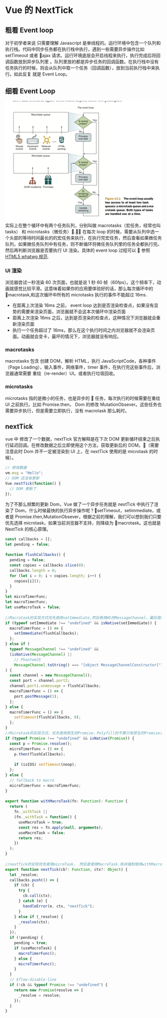 # Vue 的 NextTick

## 粗看 Event loop

对于初学者来说 只需要理解 Javascript 是单线程的。运行环境中包含一个队列和执行栈。代码中同步任务都在执行栈中执行，遇到一些需要异步操作比如 setTimeout 或者 ajax 请求。运行环境底层会开启线程来执行，执行完成后将回调函数放到异步队列里 。队列里放的都是异步任务的回调函数。在执行栈中没有任务执行的时候，则会从队列中取一个任务（回调函数），放到当前执行栈中来执行。如此反复 就是 Event Loop。

## 细看 Event Loop

![vuedata](../.vuepress/public/eventloop.png)
实际上在整个循环中有两个任务队列，分别叫做 macrotasks（宏任务，经常也叫 tasks） 和 microtasks（微任务）. 在每次 loop 的时候，需要从队列中选一个头部的等待时间最长的的宏任务来执行，在执行完宏任务，然后查看如果微任务队列，如果微任务队列中有任务，则不断循环将微任务队列里的任务全都执行完。然后再判断浏览器是否要执行 UI 渲染。具体的 event loop 过程可以  参照[HTML5 whatwg 规范](https://html.spec.whatwg.org/multipage/webappapis.html#event-loop-processing-model).

### UI 渲染

浏览器尝试一秒渲染 60 次页面，也就是说 1 秒 60 帧（60fps）。这个频率下，动画就感觉比较平滑。这意味着如果你的应用要体验好的话，那么每次循环中的 macrotask,和这次循环中所有的 microtasks 执行的事件不能超过 16ms.

- 在距离上次渲染 16ms 之前， event loop 达到是否渲染检查点，如果没有显势的需要来渲染页面，浏览器就不会这本次循环中渲染页面
- 距离上次渲染 16ms 之后，达到是否渲染的检查点，这种情况下浏览器就会重新渲染页面
- 执行一个任务超过了 16ms，那么在这个执行时间之内浏览器就不会渲染页面。动画就会变卡，最坏的情况下，浏览器就没有响应。

### macrotasks

macrotasks 包含 创建 DOM，解析 HTML，执行 JavaScriptCode，各种事件（Page Loading），输入事件，网络事件，timer 事件，在执行完这些事件后，浏览器通常需要 重绘（re-render）UI。或者执行垃圾回收。

### microtasks

microtasks 指的是微小的任务，也是异步的  任务，每次执行的时候需要在重绘 UI 之前执行。比如 Promise.then， Dom 的修改 MutationObsever。这些任务也需要异步执行，但是需要立即执行，没有 macrotask 那么耗时。

## nextTick

vue 中 修改了一个数据，nextTick 官方解释是在下次 DOM 更新循环结束之后执行延迟回调。在修改数据之后立即使用这个方法，获取更新后的 DOM。（需要注意此时 Dom 并不一定被渲染到 UI 上，在 nextTick 使用的是 microtask 的时候）。

```javascript
// 修改数据
vm.msg = "Hello";
// DOM 还没有更新
Vue.nextTick(function() {
  // DOM 更新了
});
```

为了不那么频繁的更新 Dom，Vue 做了一个异步任务就是 nextTick 中执行了渲染了 Dom，什么时候最快的执行异步操作呢？setTimeout，setimmediate，或者是 Promise.then,MutationObsever，根据之前的理解，我们可以想到我们只要优先选择 microtask，如果当前浏览器不支持，则降级为 macrotask。这也就是 NextTick 的核心原理。

```javascript
const callbacks = [];
let pending = false;

function flushCallbacks() {
  pending = false;
  const copies = callbacks.slice(0);
  callbacks.length = 0;
  for (let i = 0; i < copies.length; i++) {
    copies[i]();
  }
}
let microTimerFunc;
let macroTimerFunc;
let useMacroTask = false;

//Macrotask的实现方式优先使用setImmediate,然后再用H5的MessageChannel，最后使用setTimeout
if (typeof setImmediate !== "undefined" && isNative(setImmediate)) {
  macroTimerFunc = () => {
    setImmediate(flushCallbacks);
  };
} else if (
  typeof MessageChannel !== "undefined" &&
  (isNative(MessageChannel) ||
    // PhantomJS
    MessageChannel.toString() === "[object MessageChannelConstructor]")
) {
  const channel = new MessageChannel();
  const port = channel.port2;
  channel.port1.onmessage = flushCallbacks;
  macroTimerFunc = () => {
    port.postMessage(1);
  };
} else {
  macroTimerFunc = () => {
    setTimeout(flushCallbacks, 0);
  };
}
//Microtask的实现方式，优先使用原生的Promise，Polyfill的不算只有原生的Promise才是一个microtask，如果没有原生的promise则降级为Macrotask。
if (typeof Promise !== "undefined" && isNative(Promise)) {
  const p = Promise.resolve();
  microTimerFunc = () => {
    p.then(flushCallbacks);

    if (isIOS) setTimeout(noop);
  };
} else {
  // fallback to macro
  microTimerFunc = macroTimerFunc;
}

export function withMacroTask(fn: Function): Function {
  return (
    fn._withTask ||
    (fn._withTask = function() {
      useMacroTask = true;
      const res = fn.apply(null, arguments);
      useMacroTask = false;
      return res;
    })
  );
}

//nextTick的实现优先使用microTask， 然后是使用MacroTask.除非强制使用withMacroTask 让一些特殊任务加载nexttick之前。
export function nextTick(cb?: Function, ctx?: Object) {
  let _resolve;
  callbacks.push(() => {
    if (cb) {
      try {
        cb.call(ctx);
      } catch (e) {
        handleError(e, ctx, "nextTick");
      }
    } else if (_resolve) {
      _resolve(ctx);
    }
  });
  if (!pending) {
    pending = true;
    if (useMacroTask) {
      macroTimerFunc();
    } else {
      microTimerFunc();
    }
  }
  // $flow-disable-line
  if (!cb && typeof Promise !== "undefined") {
    return new Promise(resolve => {
      _resolve = resolve;
    });
  }
}
```
